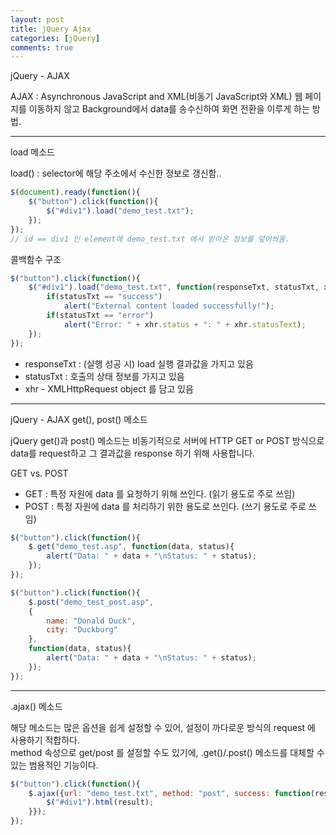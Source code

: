 ```yaml
---
layout: post
title: jQuery Ajax
categories: [jQuery]
comments: true
---
```

jQuery - AJAX

AJAX : Asynchronous JavaScript and XML(비동기 JavaScript와 XML)
웹 페이지를 이동하지 않고 Background에서 data를 송수신하여 화면 전환을 이루게 하는 방법.

-----------------

load 메소드

load() : selector에 해당 주소에서 수신한 정보로 갱신함..
```javascript
$(document).ready(function(){
    $("button").click(function(){
        $("#div1").load("demo_test.txt");
    });
});
// id == div1 인 element에 demo_test.txt 에서 받아온 정보를 덮어씌움.
```

콜백함수 구조
```javascript
$("button").click(function(){
    $("#div1").load("demo_test.txt", function(responseTxt, statusTxt, xhr){
        if(statusTxt == "success")
            alert("External content loaded successfully!");
        if(statusTxt == "error")
            alert("Error: " + xhr.status + ": " + xhr.statusText);
    });
});
```

- responseTxt : (실행 성공 시) load 실행 결과값을 가지고 있음
- statusTxt : 호출의 상태 정보를 가지고 있음
- xhr - XMLHttpRequest object 를 담고 있음

-----------------

jQuery - AJAX get(), post() 메소드

jQuery get()과 post() 메소드는 비동기적으로 서버에 HTTP GET or POST 방식으로 data를 request하고 그 결과값을 response 하기 위해 사용합니다.

GET vs. POST
- GET : 특정 자원에 data 를 요청하기 위해 쓰인다. (읽기 용도로 주로 쓰임)
- POST : 특정 자원에 data 를 처리하기 위한 용도로 쓰인다. (쓰기 용도로 주로 쓰임)

```javascript
$("button").click(function(){
    $.get("demo_test.asp", function(data, status){
        alert("Data: " + data + "\nStatus: " + status);
    });
});

$("button").click(function(){
    $.post("demo_test_post.asp",
    {
        name: "Donald Duck",
        city: "Duckburg"
    },
    function(data, status){
        alert("Data: " + data + "\nStatus: " + status);
    });
});
```

----------------

.ajax() 메소드

해당 메소드는 많은 옵션을 쉽게 설정할 수 있어, 설정이 까다로운 방식의 request 에 사용하기 적합하다.  
method 속성으로 get/post 를 설정할 수도 있기에, .get()/.post() 메소드를 대체할 수 있는 범용적인 기능이다.
```javascript
$("button").click(function(){
    $.ajax({url: "demo_test.txt", method: "post", success: function(result){
        $("#div1").html(result);
    }});
});
```

